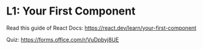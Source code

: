 # L1: Your First Component

Read this guide of React Docs: https://react.dev/learn/your-first-component

Quiz: https://forms.office.com/r/VuDpbyj8UE
